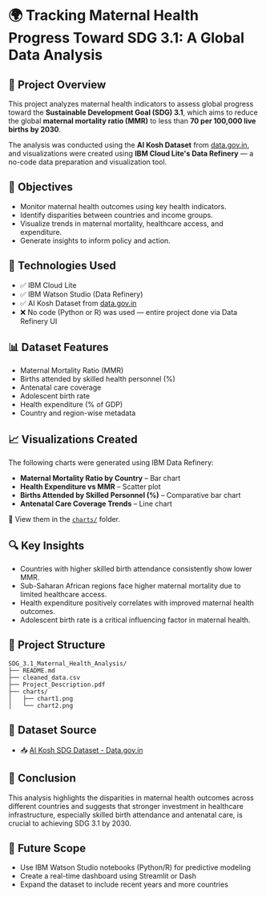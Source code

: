 
# 🌍 Tracking Maternal Health Progress Toward SDG 3.1: A Global Data Analysis

## 📌 Project Overview
This project analyzes maternal health indicators to assess global progress toward the **Sustainable Development Goal (SDG) 3.1**, which aims to reduce the global **maternal mortality ratio (MMR)** to less than **70 per 100,000 live births by 2030**.

The analysis was conducted using the **AI Kosh Dataset** from [data.gov.in](https://www.data.gov.in/resource/sustainable-development-goals-national-indicator-framework-version-31-2021), and visualizations were created using **IBM Cloud Lite's Data Refinery** — a no-code data preparation and visualization tool.

## 🎯 Objectives

- Monitor maternal health outcomes using key health indicators.
- Identify disparities between countries and income groups.
- Visualize trends in maternal mortality, healthcare access, and expenditure.
- Generate insights to inform policy and action.

## 🧰 Technologies Used

- ✅ IBM Cloud Lite
- ✅ IBM Watson Studio (Data Refinery)
- ✅ AI Kosh Dataset from [data.gov.in](https://www.data.gov.in/)
- ❌ No code (Python or R) was used — entire project done via Data Refinery UI

## 📊 Dataset Features

- Maternal Mortality Ratio (MMR)
- Births attended by skilled health personnel (%)
- Antenatal care coverage
- Adolescent birth rate
- Health expenditure (% of GDP)
- Country and region-wise metadata

## 📈 Visualizations Created

The following charts were generated using IBM Data Refinery:

- **Maternal Mortality Ratio by Country** – Bar chart
- **Health Expenditure vs MMR** – Scatter plot
- **Births Attended by Skilled Personnel (%)** – Comparative bar chart
- **Antenatal Care Coverage Trends** – Line chart

📁 View them in the [`charts/`](charts/) folder.

## 🔍 Key Insights

- Countries with higher skilled birth attendance consistently show lower MMR.
- Sub-Saharan African regions face higher maternal mortality due to limited healthcare access.
- Health expenditure positively correlates with improved maternal health outcomes.
- Adolescent birth rate is a critical influencing factor in maternal health.

## 📂 Project Structure

```
SDG_3.1_Maternal_Health_Analysis/
├── README.md
├── cleaned_data.csv
├── Project_Description.pdf
├── charts/
│   ├── chart1.png
│   └── chart2.png
```

## 📎 Dataset Source

- 📥 [AI Kosh SDG Dataset - Data.gov.in](https://www.data.gov.in/resource/sustainable-development-goals-national-indicator-framework-version-31-2021)

## 📌 Conclusion

This analysis highlights the disparities in maternal health outcomes across different countries and suggests that stronger investment in healthcare infrastructure, especially skilled birth attendance and antenatal care, is crucial to achieving SDG 3.1 by 2030.

## 🔭 Future Scope

- Use IBM Watson Studio notebooks (Python/R) for predictive modeling
- Create a real-time dashboard using Streamlit or Dash
- Expand the dataset to include recent years and more countries
